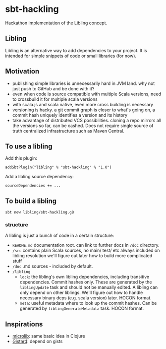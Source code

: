 # sbt-hackling

Hackathon implementation of the Libling concept.

## Libling

Libling is an alternative way to add dependencies to your project. It is intended for simple snippets of code or small libraries (for now).

## Motivation

* publishing simple libraries is unnecessarily hard in JVM land. why not just push to GitHub and be done with it?
* even when code is source compatible with multiple Scala versions, need to crossbuild it for multiple scala versions
* with scala.js and scala native, even more cross building is necessary
* versioning is hacky. a git commit graph is closer to what's going on, a commit hash uniquely identifies a version and its history
* take advantage of distributed VCS possibilities. cloning a repo mirrors all the versions so far, can be cashed. Does not require single source of truth centralized infrastructure such as Maven Central.

## To use a libling

Add this plugin:

    addSbtPlugin("libling" % "sbt-hackling" % "1.0")

Add a libling source dependency:
       
    sourceDependencies += ...
    
## To build a libling

    sbt new libling/sbt-hackling.g8
    
### structure

A libling is just a bunch of code in a certain structure:

* `README.md` documentation root. can link to further docs in `/doc` directory.
* `/src`
    contains plain Scala sources, no main/ test/ etc
    always included on libling resolution
    we'll figure out later how to build more complicated stuff
* `/doc`
    .md sources - included by default.
* `/libling`
    * `lock`: the libling's own libling dependencies, including transitive dependencies.
    Commit hashes only. These are generated by the `liblingUpdate` task and should not be manually edited.
    A libling can only depend on other liblings. We'll figure out how to handle necessary binary deps (e.g. scala version) later. HOCON format.
    * `meta`: useful metadata where to look up the commit hashes. Can be generated by `liblingGenerateMetadata` task. HOCON format.

    
    
## Inspirations

* [microlib](https://github.com/jessitron/microlib): same basic idea in Clojure
* [Gistard](https://gist.github.com/viktorklang/a09aad920c1a4072cfe6): depend on gists
